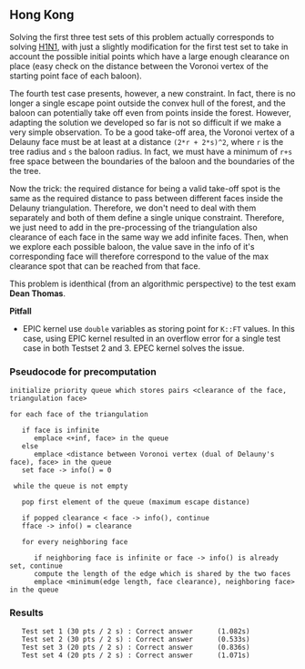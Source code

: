 ## Hong Kong
Solving the first three test sets of this problem actually corresponds to solving [H1N1](../h1n1/), with just a slightly modification for the first test set to take in account the possible initial points which have a large enough clearance on place (easy check on the distance between the Voronoi vertex of the starting point face of each baloon). 

The fourth test case presents, however, a new constraint. In fact, there is no longer a single escape point outside the convex hull of the forest, and the baloon can potentially take off even from points inside the forest. However, adapting the solution we developed so far is not so difficult if we make a very simple observation. To be a good take-off area, the Voronoi vertex of a Delauny face must be at least at a distance `(2*r + 2*s)^2`, where `r` is the tree radius and `s` the baloon
radius. In fact, we must have a minimum of `r+s` free space between the boundaries of the baloon and the boundaries of the the tree.

Now the trick: the required distance for being a valid take-off spot is the same as the required distance to pass between different faces inside the Delauny triangulation. Therefore, we don't need to deal with them separately and both of them define a single unique constraint. Therefore, we just need to add in the pre-processing of the triangulation also clearance of each face in the same way we add infinite faces. Then, when we explore each possible baloon, the value save in the info of
it's corresponding face will therefore correspond to the value of the max clearance spot that can be reached from that face.

This problem is identhical (from an algorithmic perspective) to the test exam **Dean Thomas**.

**Pitfall**
- EPIC kernel use `double` variables as storing point for `K::FT` values. In this case, using EPIC kernel resulted in an overflow error for a single test case in both Testset 2 and 3. EPEC kernel solves the issue.

### Pseudocode for precomputation
```
initialize priority queue which stores pairs <clearance of the face, triangulation face>

for each face of the triangulation

   if face is infinite
      emplace <+inf, face> in the queue
   else 
      emplace <distance between Voronoi vertex (dual of Delauny's face), face> in the queue
   set face -> info() = 0
 
 while the queue is not empty
  
   pop first element of the queue (maximum escape distance)
   
   if popped clearance < face -> info(), continue
   fface -> info() = clearance
   
   for every neighboring face
      
      if neighboring face is infinite or face -> info() is already set, continue
      compute the length of the edge which is shared by the two faces
      emplace <minimum(edge length, face clearance), neighboring face> in the queue
```

### Results
```
   Test set 1 (30 pts / 2 s) : Correct answer      (1.082s)
   Test set 2 (30 pts / 2 s) : Correct answer      (0.533s)
   Test set 3 (20 pts / 2 s) : Correct answer      (0.836s)
   Test set 4 (20 pts / 2 s) : Correct answer      (1.071s)
```
